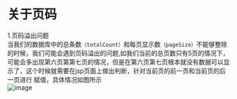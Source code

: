 # 关于页码
1.页码溢出问题</br>
当我们的数据库中的总条数`（totalCount）`和每页显示数`（pageSize）`不能够整除的时候，我们可能会遇到页码溢出的问题,如我们当前的总页数只有5页的情况下，
可能会多出现第六页第第七页的情况，但是在第六页第七页根本就没有数据可以显示了，这个时候就需要在jsp页面上做出判断，针对当前页的前一页和当前页的后一页进行
赋值，具体情况如图所示</br>
![image](https://github.com/wangbingzhigit/BYSJ/blob/master/src/main/resources/pic1.png)
